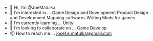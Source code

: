 - 👋 Hi, I’m @JoeMatulka
- 👀 I’m interested in ...
Game Design and Development
Product Design and Development
Mapping softwares
Writing Mods for games
- 🌱 I’m currently learning ...
Unity
- 💞️ I’m looking to collaborate on ...
Game Develop
- 📫 How to reach me ...
josef.e.matulka@gmail.com
<!---
JoeMatulka/JoeMatulka is a ✨ special ✨ repository because its `README.md` (this file) appears on your GitHub profile.
You can click the Preview link to take a look at your changes.
--->
